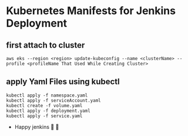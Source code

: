# Kubernetes Manifests for Jenkins Deployment

## first attach to cluster 

```
aws eks --region <region> update-kubeconfig --name <clusterName> --profile <profileName That Used While Creating Cluster>
```
## apply Yaml Files using kubectl

```
kubectl apply -f namespace.yaml
kubectl apply -f serviceAccount.yaml
kubectl create -f volume.yaml
kubectl apply -f deployment.yaml
kubectl apply -f service.yaml
```

* Happy jenkins :tada: :tada:
